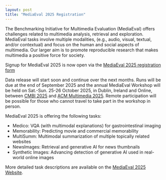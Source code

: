 ```yaml
---
layout: post
title: "MediaEval 2025 Registration"
---
```

The Benchmarking Initiative for Multimedia Evaluation (MediaEval) offers challenges related to multimedia analysis, retrieval and exploration. MediaEval tasks involve multiple modalities, (e.g., audio, visual, textual, and/or
contextual) and focus on the human and social aspects of multimedia. Our larger aim is to promote reproducible research that makes multimedia a positive force for society.

Signup for MediaEval 2025 is now open via the [MediaEval 2025 registration form](https://forms.gle/y7v1VLP7D9vsbuqv5)

Data release will start soon and continue over the next months. Runs will be due at the end of September 2025 and the annual MediaEval Workshop will be held on Sat.-Sun. 25-26 October 2025, in Dublin, Ireland and Online, 
between [CMBI 2025](https://www.cbmi2025.org/) and [ACM Multimedia 2025](https://acmmm2025.org/). Remote participation will be possible for those who cannot travel to take part in the workshop in person.

MediaEval 2025 is offering the following tasks:

* Medico: VQA (with multimodal explanations) for gastrointestinal imaging
* Memorability: Predicting movie and commercial memorability
* MultiSumm: Multimodal summarization of multiple topically related websites
* NewsImages: Retrieval and generative AI for news thumbnails
* Synthetic Images: Advancing detection of generative AI used in real-world online images

More detailed task descriptions are available on the [MediaEval 2025 Website](https://multimediaeval.github.io/editions/2025/).
